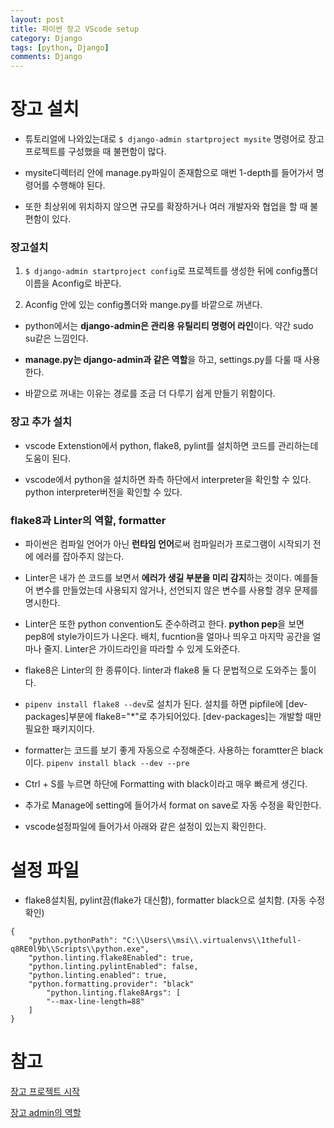```yaml
---
layout: post
title: 파이썬 장고 VScode setup
category: Django
tags: [python, Django]
comments: Django
---
```


# 장고 설치

- 튜토리얼에 나와있는대로 `$ django-admin startproject mysite` 명령어로 장고 프로젝트를 구성했을 때 불편함이 많다.

- mysite디렉터리 안에 manage.py파일이 존재함으로 매번 1-depth를 들어가서 명령어를 수행해야 된다.

- 또한 최상위에 위치하지 않으면 규모를 확장하거나 여러 개발자와 협업을 할 때 불편함이 있다.

### 장고설치

1. `$ django-admin startproject config`로 프로젝트를 생성한 뒤에 config폴더 이름을 Aconfig로 바꾼다.

2. Aconfig 안에 있는 config폴더와 mange.py를 바깥으로 꺼낸다.

- python에서는 **django-admin은 관리용 유틸리티 명령어 라인**이다. 약간 sudo su같은 느낌인다.

- **manage.py는 django-admin과 같은 역할**을 하고, settings.py를 다룰 때 사용한다.

- 바깥으로 꺼내는 이유는 경로를 조금 더 다루기 쉽게 만들기 위함이다.

### 장고 추가 설치

- vscode Extenstion에서 python, flake8, pylint를 설치하면 코드를 관리하는데 도움이 된다.

- vscode에서 python을 설치하면 좌측 하단에서 interpreter을 확인할 수 있다. python interpreter버전을 확인할 수 있다.

### flake8과 Linter의 역할, formatter

- 파이썬은 컴파일 언어가 아닌 **런타임 언어**로써 컴파일러가 프로그램이 시작되기 전에 에러를 잡아주지 않는다.

- Linter은 내가 쓴 코드를 보면서 **에러가 생길 부분을 미리 감지**하는 것이다. 예를들어 변수를 만들었는데 사용되지 않거나, 선언되지 않은 변수를 사용할 경우 문제를 명시한다.

- Linter은 또한 python convention도 준수하려고 한다. **python pep**을 보면 pep8에 style가이드가 나온다. 배치, fucntion을 얼마나 띄우고 마지막 공간을 얼마나 줄지. Linter은 가이드라인을 따라할 수 있게 도와준다.

- flake8은 Linter의 한 종류이다. linter과 flake8 둘 다 문법적으로 도와주는 툴이다.

- `pipenv install flake8 --dev`로 설치가 된다. 설치를 하면 pipfile에 [dev-packages]부분에 flake8="*"로 추가되어있다. [dev-packages]는 개발할 때만 필요한 패키지이다.

- formatter는 코드를 보기 좋게 자동으로 수정해준다. 사용하는 foramtter은 black이다. `pipenv install black --dev --pre`

- Ctrl + S를 누르면 하단에 Formatting with black이라고 매우 빠르게 생긴다.

- 추가로 Manage에 setting에 들어가서 format on save로 자동 수정을 확인한다.

- vscode설정파일에 들어가서 아래와 같은 설정이 있는지 확인한다.

# 설정 파일

- flake8설치됨, pylint끔(flake가 대신함), formatter black으로 설치함. (자동 수정 확인)

```
{
    "python.pythonPath": "C:\\Users\\msi\\.virtualenvs\\1thefull-q8RE0l9b\\Scripts\\python.exe",
    "python.linting.flake8Enabled": true,
    "python.linting.pylintEnabled": false,
    "python.linting.enabled": true,
    "python.formatting.provider": "black"
        "python.linting.flake8Args": [
        "--max-line-length=88"
    ]
}
```



# 참고

[장고 프로젝트 시작](https://docs.djangoproject.com/en/3.1/intro/tutorial01/)

[장고 admin의 역할](https://docs.djangoproject.com/en/3.1/ref/django-admin/)